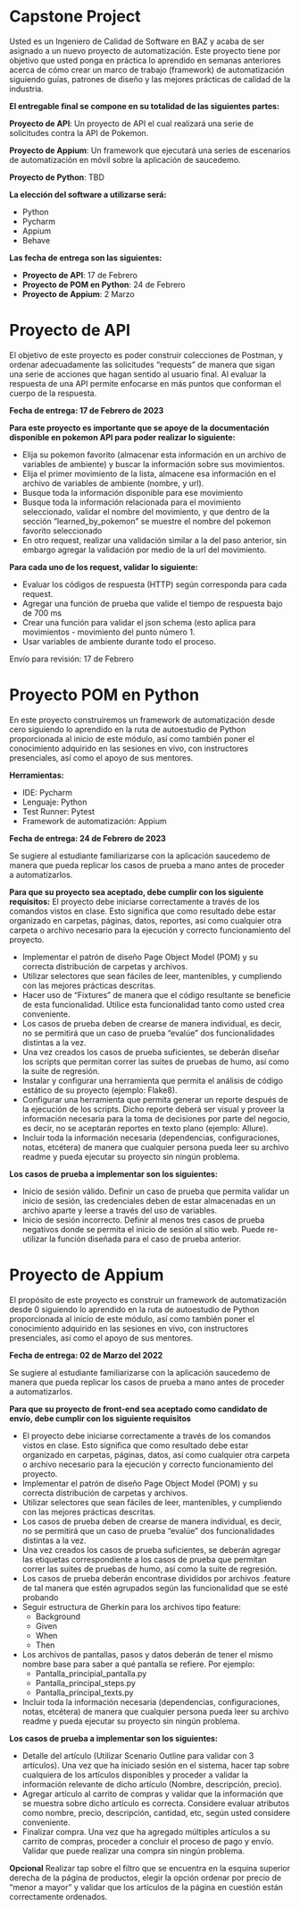 # Capstone Project

Usted es un Ingeniero de Calidad de Software en BAZ y acaba de ser asignado a un nuevo proyecto de automatización. Este proyecto tiene por objetivo que usted ponga en práctica lo aprendido en semanas anteriores acerca de cómo crear un marco de trabajo (framework) de automatización siguiendo guías, patrones de diseño y las mejores prácticas de calidad de la industria.

**El entregable final se compone en su totalidad de las siguientes partes:**

**Proyecto de API**: Un proyecto de API el cual realizará una serie de solicitudes contra la API de Pokemon. 

**Proyecto de Appium**: Un framework que ejecutará una series de escenarios de automatización en móvil sobre la aplicación de  saucedemo. 

**Proyecto de Python**: TBD

**La elección del software a utilizarse será:**
- Python
- Pycharm
- Appium
- Behave

**Las fecha de entrega son las siguientes:**
- **Proyecto de API**: 17 de Febrero
- **Proyecto de POM en Python**: 24 de Febrero
- **Proyecto de Appium**: 2 Marzo



# Proyecto de API
El objetivo de este proyecto es poder construir colecciones de Postman, y ordenar adecuadamente las solicitudes “requests” de manera que sigan una serie de acciones que hagan sentido al usuario final. Al evaluar la respuesta de una API permite enfocarse en más puntos que conforman el cuerpo de la respuesta.

**Fecha de entrega: 17 de Febrero de 2023**

**Para este proyecto es importante que se apoye de la documentación disponible en pokemon API para poder realizar lo siguiente:**
- Elija su pokemon favorito (almacenar esta información en un archivo de variables de ambiente) y buscar la información sobre sus movimientos.
- Elija el primer movimiento de la lista, almacene esa información en el archivo de variables de ambiente (nombre, y url).
- Busque toda la información disponible para ese movimiento
- Busque toda la información relacionada para el movimiento seleccionado, validar el nombre del movimiento, y que dentro de la sección “learned_by_pokemon” se muestre el nombre del pokemon favorito seleccionado
- En otro request, realizar una validación similar a la del paso anterior, sin embargo agregar la validación por medio de la url del movimiento.

**Para cada uno de los request, validar lo siguiente:**
- Evaluar los códigos de respuesta (HTTP) según corresponda para cada request.
- Agregar una función de prueba que valide el tiempo de respuesta bajo de 700 ms
- Crear una función para validar el json schema (esto aplica para movimientos - movimiento del punto número 1.
- Usar variables de ambiente durante todo el proceso.


Envío para revisión: 17 de Febrero


# Proyecto POM en Python
En este proyecto construiremos un framework de automatización desde cero siguiendo lo aprendido en la ruta de autoestudio de Python proporcionada al inicio de este módulo, así como también poner el conocimiento adquirido en las sesiones en vivo, con instructores presenciales, así como el apoyo de sus mentores. 

**Herramientas:**
- IDE: Pycharm
- Lenguaje: Python
- Test Runner: Pytest
- Framework de automatización: Appium

**Fecha de entrega: 24 de Febrero de 2023**

Se sugiere al estudiante familiarizarse con la aplicación saucedemo de manera que pueda replicar los casos de prueba a mano antes de proceder a automatizarlos. 

**Para que su proyecto sea aceptado, debe cumplir con los siguiente requisitos:**
El proyecto debe iniciarse correctamente a través de los comandos vistos en clase. Esto significa que como resultado debe estar organizado en carpetas, páginas, datos, reportes, así como cualquier otra carpeta o archivo necesario para la ejecución y correcto funcionamiento del proyecto.
- Implementar el patrón de diseño Page Object Model (POM) y su correcta distribución de carpetas y archivos.
- Utilizar selectores que sean fáciles de leer, mantenibles, y cumpliendo con las mejores prácticas descritas.
- Hacer uso de “Fixtures” de manera que el código resultante se beneficie de esta funcionalidad. Utilice esta funcionalidad tanto como usted crea conveniente.
- Los casos de prueba deben de crearse de manera individual, es decir, no se permitirá que un caso de prueba “evalúe” dos funcionalidades distintas a la vez.
- Una vez creados los casos de prueba suficientes, se deberán diseñar los scripts que permitan correr las suites de pruebas de humo, así como la suite de regresión.
- Instalar y configurar una herramienta que permita el análisis de código estático de su proyecto (ejemplo: Flake8).
- Configurar una herramienta que permita generar un reporte después de la ejecución de los scripts. Dicho reporte deberá ser visual y proveer la información necesaria para la toma de decisiones por parte del negocio, es decir, no se aceptarán reportes en texto plano (ejemplo: Allure).
- Incluir toda la información necesaria (dependencias, configuraciones, notas, etcétera) de manera que cualquier persona pueda leer su archivo readme y pueda ejecutar su proyecto sin ningún problema.


**Los casos de prueba a implementar son los siguientes:**
- Inicio de sesión válido. Definir un caso de prueba que permita validar un inicio de sesión, las credenciales deben de estar almacenadas en un archivo aparte y leerse a través del uso de variables.
- Inicio de sesión incorrecto. Definir al menos tres casos de prueba negativos donde se permita el inicio de sesión al sitio web. Puede re-utilizar la función diseñada para el caso de prueba anterior.

# Proyecto de Appium
El propósito de este proyecto es construir un framework de automatización desde 0 siguiendo lo aprendido en la ruta de autoestudio de Python proporcionada al inicio de este módulo, así como también poner el conocimiento adquirido en las sesiones en vivo, con instructores presenciales, así como el apoyo de sus mentores. 

**Fecha de entrega: 02 de Marzo del 2022**

Se sugiere al estudiante familiarizarse con la aplicación saucedemo de manera que pueda replicar los casos de prueba a mano antes de proceder a automatizarlos. 

**Para que su proyecto de front-end sea aceptado como candidato de envío, debe cumplir con los siguiente requisitos**
- El proyecto debe iniciarse correctamente a través de los comandos vistos en clase. Esto significa que como resultado debe estar organizado en carpetas, páginas, datos, así como cualquier otra carpeta o archivo necesario para la ejecución y correcto funcionamiento del proyecto.
- Implementar el patrón de diseño Page Object Model (POM) y su correcta distribución de carpetas y archivos.
- Utilizar selectores que sean fáciles de leer, mantenibles, y cumpliendo con las mejores prácticas descritas.
- Los casos de prueba deben de crearse de manera individual, es decir, no se permitirá que un caso de prueba “evalúe” dos funcionalidades distintas a la vez.
- Una vez creados los casos de prueba suficientes, se deberán agregar las etiquetas correspondiente a los casos de prueba que permitan correr las suites de pruebas de humo, así como la suite de regresión.
- Los casos de prueba deberán encontrase divididos por archivos .feature de tal manera que estén agrupados según las funcionalidad que se esté probando
- Seguir estructura de Gherkin para los archivos tipo feature:
  - Background
  - Given
  - When
  - Then
- Los archivos de pantallas, pasos y datos deberán de tener el mismo nombre base para saber a qué pantalla se refiere. Por ejemplo:
  - Pantalla_principial_pantalla.py
  - Pantalla_principal_steps.py
  - Pantalla_principal_texts.py  
- Incluir toda la información necesaria (dependencias, configuraciones, notas, etcétera) de manera que cualquier persona pueda leer su archivo readme y pueda ejecutar su proyecto sin ningún problema.


**Los casos de prueba a implementar son los siguientes:**

- Detalle del artículo (Utilizar Scenario Outline para validar con 3 artículos). Una vez que ha iniciado sesión en el sistema, hacer tap sobre cualquiera de los artículos disponibles y proceder a validar la información relevante de dicho artículo (Nombre, descripción, precio).
- Agregar artículo al carrito de compras y validar que la información que se muestra sobre dicho artículo es correcta.  Considere evaluar atributos como nombre, precio, descripción, cantidad, etc, según usted considere conveniente.
- Finalizar compra. Una vez que ha agregado múltiples artículos a su carrito de compras, proceder a concluir el proceso de pago y envío. Validar que puede realizar una compra sin ningún problema.

**Opcional**
Realizar tap sobre el filtro que se encuentra en la esquina superior derecha de la página de productos, elegir la opción ordenar por precio de “menor a mayor” y validar que los artículos de la página en cuestión están correctamente ordenados.

